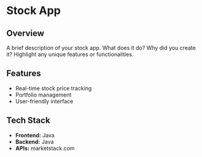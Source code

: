 # Stock App

## Overview

A brief description of your stock app. What does it do? Why did you create it? Highlight any unique features or functionalities.

## Features

- Real-time stock price tracking
- Portfolio management
- User-friendly interface

## Tech Stack

- **Frontend:** Java
- **Backend:** Java
- **APIs:** marketstack.com

   
